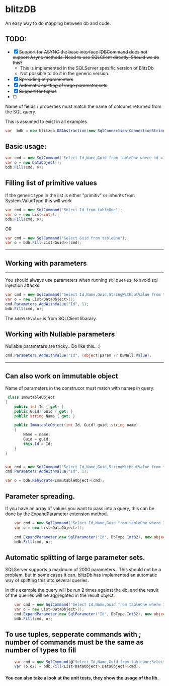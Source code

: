 # blitzDB
An easy way to do mapping between db and code.


## TODO:
- [x] ~~Support for ASYNC the base interface IDBCommand does not support Async methods. Need to use SQLClient directly. Should we do this?~~
  - This is implemented in the SQLServer spesific version of BlitzDb
  - Not possible to do it in the generic version. 
- [x] ~~Spreading of paramenters~~     
- [x] ~~Automatic splitting of large parameter sets~~
- [x] ~~Support for tuples~~
- [ ]  



Name of fields / properties must match the name of coloums returned from the SQL query.


This is assumed to exist in all examples

```csharp
var  bdb = new blitzdb.DBAbstraction(new SqlConnection(ConnectionString()));
```


## Basic usage:

```csharp
var cmd = new SqlCommand("Select Id,Name,Guid from tableOne where id =1");
var o = new DataObject();
bdb.Fill(cmd, o);

```

## Filling list of primitive values
If the generic type in the list is either "primitiv" or inherits from System.ValueType this will work

```csharp
var cmd = new SqlCommand("Select Id from tableOne");
var o = new List<int>();
bdb.Fill(cmd, o);
```
OR 
```csharp
var cmd = new SqlCommand("Select Guid from tableOne");
var o = bdb.Fill<List<Guid>>(cmd);
```

---
## Working with parameters
---
You should always use parameters when running sql queries, to avoid sql injection attacks.

```csharp
var cmd = new SqlCommand("Select Id,Name,Guid,StringWithoutValue from tableOne where Id =@Id ");
var o = new List<DataObject>();
cmd.Parameters.AddWithValue("Id", 1);
bdb.Fill(cmd, o);
```

The `AddWithValue` is from SQLClient libarary. 

## Working with Nullable parameters
Nullable parameters are tricky.. Do like this.. :) 
```csharp
cmd.Parameters.AddWithValue("Id", (object)param ?? DBNull.Value);
```
---



## Can also work on immutable object
Name of parameters in the construcor must match with names in query.

```csharp
 class ImmutableObject
{
    public int Id { get; }
    public Guid? Guid { get; }
    public string Name { get; }

    public ImmutableObject(int Id, Guid? guid, string name)
    {
        Name = name;
        Guid = guid;
        this.Id = Id;
    }
}


var cmd = new SqlCommand("Select Id,Name,Guid,StringWithoutValue from tableOne where Id =@Id ");
cmd.Parameters.AddWithValue("Id", 1);

var o = bdb.Rehydrate<ImmutableObject>(cmd);

```

## Parameter spreading.
If you have an array of values you want to pass into a query, this can be done by the ExpandParameter extension method. 
```csharp
    var cmd = new SqlCommand("Select Id,Name,Guid from tableOne where Id in(@Id) ");
    var o = new List<DataObject>();
    
    cmd.ExpandParameter(new SqlParameter("Id", DbType.Int32), new object[] { 1, 2, 4, 5, 6 });
    bdb.Fill(cmd, o);

```

## Automatic splitting of large parameter sets. 
SQLServer supports a maximum of 2000 parameters.. This should not be a problem, but in some cases it can. 
blitzDb has implemented an automatic way of splitting this into several queries.  

In this example the query will be run 2 times against the db, and the result of the queries will be aggregated in the result object.

```csharp
    var cmd = new SqlCommand("Select Id,Name,Guid from tableOne where Id in(@Id) ");
    var o = new List<DataObject>();
    cmd.ExpandParameter(new SqlParameter("Id", DbType.Int32), new object[] { 1, 2, 4, 5, 6 }, 3);// <-The 3 here indicates max number of params pr request.
    bdb.Fill(cmd, o);
```


## To use tuples, sepperate commands with ; number of commands must be the same as number of types to fill
```csharp
	var cmd = new SqlCommand(@"Select Id,Name,Guid from tableOne;Select Id,Name,Guid from tableOne where Id = 1;");
	var (o,o2) = bdb.Fill<List<DataObject>,DataObject>(cmd);
```
#### You can also take a look at the unit tests, they show the usage of the lib.

